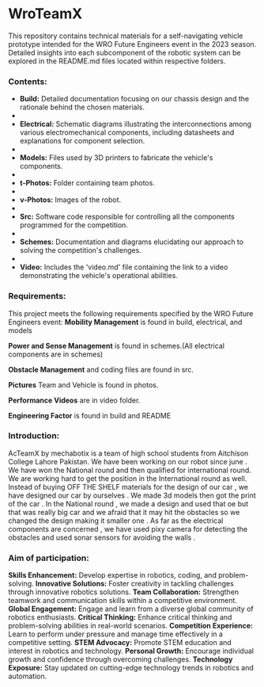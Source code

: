 # WroTeamX


This repository contains technical materials for a self-navigating vehicle prototype intended for the WRO Future Engineers event in the 2023 season. Detailed insights into each subcomponent of the robotic system can be explored in the README.md files located within respective folders.

### Contents:

- **Build:** Detailed documentation focusing on our chassis design and the rationale behind the chosen materials.
- 
- **Electrical:** Schematic diagrams illustrating the interconnections among various electromechanical components, including datasheets and explanations for component selection.
- 
- **Models:** Files used by 3D printers to fabricate the vehicle's components.
- 
- **t-Photos:** Folder containing team photos.
- 
- **v-Photos:** Images of the robot.
- 
- **Src:** Software code responsible for controlling all the components programmed for the competition.
- 
- **Schemes:** Documentation and diagrams elucidating our approach to solving the competition's challenges.
- 
- **Video:** Includes the 'video.md' file containing the link to a video demonstrating the vehicle's operational abilities.

### Requirements:

This project meets the following requirements specified by the WRO Future Engineers event:
**Mobility Management** is found in build, electrical, and models

**Power and Sense Management** is found in schemes.(All electrical components are in schemes)

**Obstacle Management** and coding files are found in src.

**Pictures**  Team and Vehicle is found in photos.

**Performance Videos** are in video folder.

**Engineering Factor** is found in build and README


### Introduction:
AcTeamX by mechabotix is a team of high school students from Aitchison College Lahore Pakistan. We have been working on our robot since june .
We have won the National round and then qualified for international round. We are working hard to get the position in the International round as well.
Instead of buying OFF THE SHELF materials for the design of our car , we have designed our car by ourselves . We made 3d models then got the print of the car .
In the National round , we made a design and used that oe but that was really big car and we afraid that it may hit the obstacles so we changed the design making it smaller one .
As far as the electrical components are concerned , we have used pixy camera for detecting the obstacles and used sonar sensors for avoiding the walls .



### Aim of participation:

**Skills Enhancement:** Develop expertise in robotics, coding, and problem-solving.
**Innovative Solutions:** Foster creativity in tackling challenges through innovative robotics solutions.
**Team Collaboration:** Strengthen teamwork and communication skills within a competitive environment.
**Global Engagement:** Engage and learn from a diverse global community of robotics enthusiasts.
**Critical Thinking:** Enhance critical thinking and problem-solving abilities in real-world scenarios.
**Competition Experience:** Learn to perform under pressure and manage time effectively in a competitive setting.
**STEM Advocacy:** Promote STEM education and interest in robotics and technology.
**Personal Growth:** Encourage individual growth and confidence through overcoming challenges.
**Technology Exposure:** Stay updated on cutting-edge technology trends in robotics and automation.





